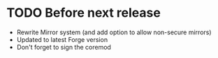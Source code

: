 # TODO Before next release

* Rewrite Mirror system (and add option to allow non-secure mirrors)
* Updated to latest Forge version
* Don't forget to sign the coremod

